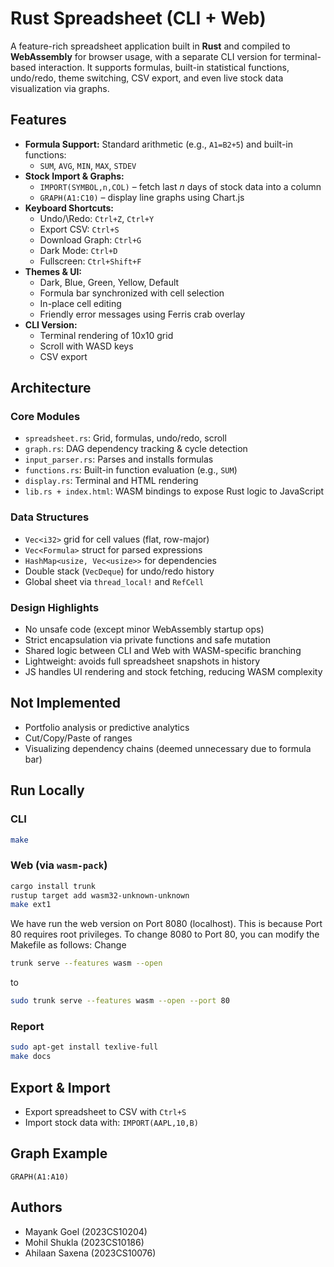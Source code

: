 # Rust Spreadsheet (CLI + Web)

A feature-rich spreadsheet application built in **Rust** and compiled to **WebAssembly** for browser usage, with a separate CLI version for terminal-based interaction. It supports formulas, built-in statistical functions, undo/redo, theme switching, CSV export, and even live stock data visualization via graphs.

## Features

- **Formula Support:** Standard arithmetic (e.g., `A1=B2+5`) and built-in functions:
  - `SUM`, `AVG`, `MIN`, `MAX`, `STDEV`
- **Stock Import & Graphs:**
  - `IMPORT(SYMBOL,n,COL)` – fetch last *n* days of stock data into a column
  - `GRAPH(A1:C10)` – display line graphs using Chart.js
- **Keyboard Shortcuts:**
  - Undo/\Redo: `Ctrl+Z`, `Ctrl+Y`
  - Export CSV: `Ctrl+S`
  - Download Graph: `Ctrl+G`
  - Dark Mode: `Ctrl+D`
  - Fullscreen: `Ctrl+Shift+F`
- **Themes & UI:**
  - Dark, Blue, Green, Yellow, Default
  - Formula bar synchronized with cell selection
  - In-place cell editing
  - Friendly error messages using Ferris crab overlay 
- **CLI Version:**
  - Terminal rendering of 10x10 grid
  - Scroll with WASD keys
  - CSV export

##  Architecture

###  Core Modules

- `spreadsheet.rs`: Grid, formulas, undo/redo, scroll
- `graph.rs`: DAG dependency tracking & cycle detection
- `input_parser.rs`: Parses and installs formulas
- `functions.rs`: Built-in function evaluation (e.g., `SUM`)
- `display.rs`: Terminal and HTML rendering
- `lib.rs + index.html`: WASM bindings to expose Rust logic to JavaScript

###  Data Structures

- `Vec<i32>` grid for cell values (flat, row-major)
- `Vec<Formula>` struct for parsed expressions
- `HashMap<usize, Vec<usize>>` for dependencies
- Double stack (`VecDeque`) for undo/redo history
- Global sheet via `thread_local!` and `RefCell`

###  Design Highlights

- No unsafe code (except minor WebAssembly startup ops)
- Strict encapsulation via private functions and safe mutation
- Shared logic between CLI and Web with WASM-specific branching
- Lightweight: avoids full spreadsheet snapshots in history
- JS handles UI rendering and stock fetching, reducing WASM complexity

##  Not Implemented

- Portfolio analysis or predictive analytics
- Cut/Copy/Paste of ranges
- Visualizing dependency chains (deemed unnecessary due to formula bar)

##  Run Locally

### CLI
```sh
make
```

### Web (via `wasm-pack`)
```sh
cargo install trunk
rustup target add wasm32-unknown-unknown
make ext1
```
We have run the web version on Port 8080 (localhost). This is because Port 80 requires root privileges. 
To change 8080 to Port 80, you can modify the Makefile as follows:
Change 
```sh
trunk serve --features wasm --open
```
to 
```sh
sudo trunk serve --features wasm --open --port 80
```


### Report
```sh
sudo apt-get install texlive-full
make docs
```

## Export & Import

- Export spreadsheet to CSV with `Ctrl+S`
- Import stock data with: `IMPORT(AAPL,10,B)`

## Graph Example

```text
GRAPH(A1:A10)
```

## Authors

- Mayank Goel (2023CS10204)
- Mohil Shukla (2023CS10186)
- Ahilaan Saxena (2023CS10076)
